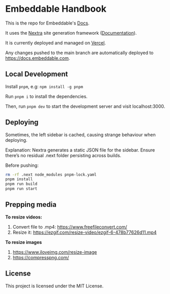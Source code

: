 # Embeddable Handbook 

This is the repo for Embeddable's [Docs](https://docs.embeddable.com).

It uses the [Nextra](https://nextra.site) site generation framework ([Documentation](https://nextra.site/docs/guide)).

It is currently deployed and managed on [Vercel](https://vercel.com/embeddable/handbook).

Any changes pushed to the main branch are automatically deployed to https://docs.embeddable.com.


## Local Development

Install `pnpm`, e.g: `npm install -g pnpm`

Run `pnpm i` to install the dependencies.

Then, run `pnpm dev` to start the development server and visit localhost:3000.

## Deploying

Sometimes, the left sidebar is cached, causing strange behaviour when deploying. 

Explanation: Nextra generates a static JSON file for the sidebar. Ensure there’s no residual .next folder persisting across builds.

Before pushing:

```bash
rm -rf .next node_modules pnpm-lock.yaml
pnpm install
pnpm run build
pnpm run start
```

## Prepping media

**To resize videos:**

1. Convert file to .mp4: https://www.freefileconvert.com/
2. Resize it: https://ezgif.com/resize-video/ezgif-6-478b77626d11.mp4

**To resize images**

1. https://www.iloveimg.com/resize-image
2. https://compresspng.com/

## License

This project is licensed under the MIT License.
